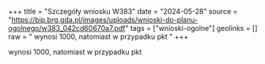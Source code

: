 +++
title = "Szczegóły wniosku W383"
date = "2024-05-28"
source = "https://bip.brg.gda.pl/images/uploads/wnioski-do-planu-ogolnego/w383_042cd60670a7.pdf"
tags = ["wnioski-ogolne"]
geolinks = []
raw = " wynosi 1000, natomiast w przypadku pkt "
+++

 wynosi 1000, natomiast w przypadku pkt 


